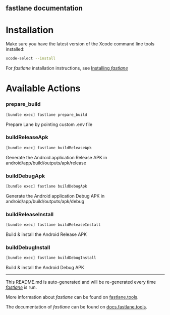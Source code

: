 fastlane documentation
----

# Installation

Make sure you have the latest version of the Xcode command line tools installed:

```sh
xcode-select --install
```

For _fastlane_ installation instructions, see [Installing _fastlane_](https://docs.fastlane.tools/#installing-fastlane)

# Available Actions

### prepare_build

```sh
[bundle exec] fastlane prepare_build
```

Prepare Lane by pointing custom .env file

### buildReleaseApk

```sh
[bundle exec] fastlane buildReleaseApk
```

Generate the Android application Release APK in android/app/build/outputs/apk/release

### buildDebugApk

```sh
[bundle exec] fastlane buildDebugApk
```

Generate the Android application Debug APK in android/app/build/outputs/apk/debug

### buildReleaseInstall

```sh
[bundle exec] fastlane buildReleaseInstall
```

Build & install the Android Release APK

### buildDebugInstall

```sh
[bundle exec] fastlane buildDebugInstall
```

Build & install the Android Debug APK

----

This README.md is auto-generated and will be re-generated every time [_fastlane_](https://fastlane.tools) is run.

More information about _fastlane_ can be found on [fastlane.tools](https://fastlane.tools).

The documentation of _fastlane_ can be found on [docs.fastlane.tools](https://docs.fastlane.tools).
